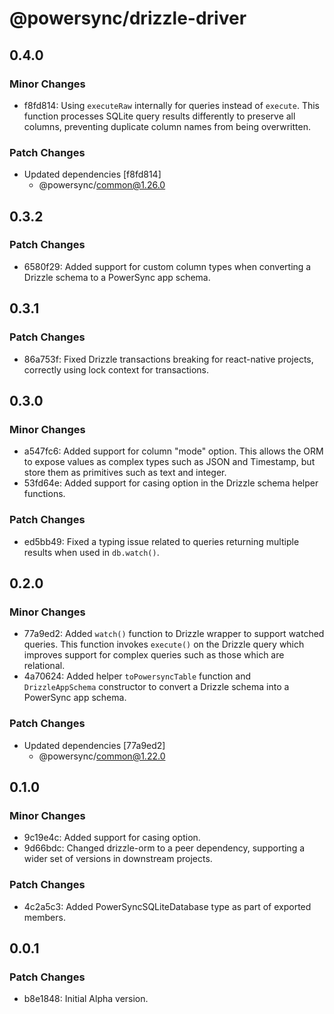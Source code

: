 # @powersync/drizzle-driver

## 0.4.0

### Minor Changes

- f8fd814: Using `executeRaw` internally for queries instead of `execute`. This function processes SQLite query results differently to preserve all columns, preventing duplicate column names from being overwritten.

### Patch Changes

- Updated dependencies [f8fd814]
  - @powersync/common@1.26.0

## 0.3.2

### Patch Changes

- 6580f29: Added support for custom column types when converting a Drizzle schema to a PowerSync app schema.

## 0.3.1

### Patch Changes

- 86a753f: Fixed Drizzle transactions breaking for react-native projects, correctly using lock context for transactions.

## 0.3.0

### Minor Changes

- a547fc6: Added support for column "mode" option. This allows the ORM to expose values as complex types such as JSON and Timestamp, but store them as primitives such as text and integer.
- 53fd64e: Added support for casing option in the Drizzle schema helper functions.

### Patch Changes

- ed5bb49: Fixed a typing issue related to queries returning multiple results when used in `db.watch()`.

## 0.2.0

### Minor Changes

- 77a9ed2: Added `watch()` function to Drizzle wrapper to support watched queries. This function invokes `execute()` on the Drizzle query which improves support for complex queries such as those which are relational.
- 4a70624: Added helper `toPowersyncTable` function and `DrizzleAppSchema` constructor to convert a Drizzle schema into a PowerSync app schema.

### Patch Changes

- Updated dependencies [77a9ed2]
  - @powersync/common@1.22.0

## 0.1.0

### Minor Changes

- 9c19e4c: Added support for casing option.
- 9d66bdc: Changed drizzle-orm to a peer dependency, supporting a wider set of versions in downstream projects.

### Patch Changes

- 4c2a5c3: Added PowerSyncSQLiteDatabase type as part of exported members.

## 0.0.1

### Patch Changes

- b8e1848: Initial Alpha version.
